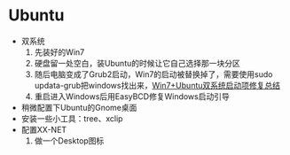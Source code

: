 # Ubuntu

* 双系统
    1. 先装好的Win7
    1. 硬盘留一处空白，装Ubuntu的时候让它自己选择那一块分区
    1. 随后电脑变成了Grub2启动，Win7的启动被替换掉了，需要使用sudo updata-grub把windows找出来，[Win7+Ubuntu双系统启动项修复总结](http://blog.sina.com.cn/s/blog_43c640f9010167lm.html)
    1. 重启进入Windows后用EasyBCD修复Windows启动引导
* 稍微配置下Ubuntu的Gnome桌面
* 安装一些小工具：tree、xclip
* 配置XX-NET
    1. 做一个Desktop图标
